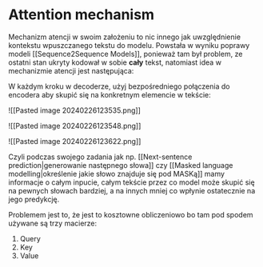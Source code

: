 # Attention mechanism

Mechanizm atencji w swoim założeniu to nic innego jak uwzględnienie kontekstu wpuszczanego tekstu do modelu. Powstała w wyniku poprawy modeli [[Sequence2Sequence Models]], ponieważ tam był problem, ze ostatni stan ukryty kodował w sobie **cały** tekst, natomiast idea w mechanizmie atencji jest następująca:

W każdym kroku w decoderze, użyj bezpośredniego połączenia do encodera aby skupić się na konkretnym elemencie w tekście:

![[Pasted image 20240226123535.png]]

![[Pasted image 20240226123548.png]]

![[Pasted image 20240226123622.png]]

Czyli podczas swojego zadania jak np. [[Next-sentence prediction|generowanie następnego słowa]] czy [[Masked language modelling|określenie jakie słowo znajduje się pod MASKą]] mamy informacje o całym inpucie, całym tekście przez co model może skupić się na pewnych słowach bardziej, a na innych mniej co wpłynie ostatecznie na jego predykcję.

Problemem jest to, że jest to kosztowne obliczeniowo bo tam pod spodem używane są trzy macierze:

1. Query
2. Key
3. Value